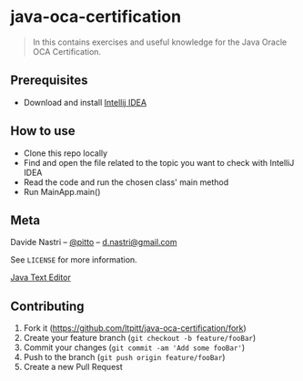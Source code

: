 # java-oca-certification
> In this contains exercises and useful knowledge for the Java Oracle OCA Certification. 

## Prerequisites

- Download and install [Intellij IDEA](https://www.jetbrains.com/idea/download)

## How to use

- Clone this repo locally
- Find and open the file related to the topic you want to check with IntelliJ IDEA
- Read the code and run the chosen class' main method
- Run MainApp.main()

## Meta

Davide Nastri – [@pitto](https://twitter.com/pitto) – d.nastri@gmail.com

See ``LICENSE`` for more information.

[Java Text Editor](https://github.com/ltpitt/java-oca-certification)

## Contributing

1. Fork it (<https://github.com/ltpitt/java-oca-certification/fork>)
2. Create your feature branch (`git checkout -b feature/fooBar`)
3. Commit your changes (`git commit -am 'Add some fooBar'`)
4. Push to the branch (`git push origin feature/fooBar`)
5. Create a new Pull Request

